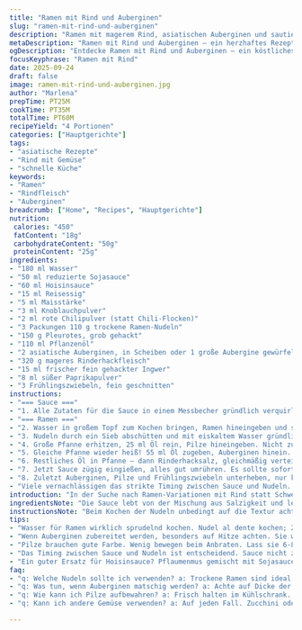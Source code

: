 ```yaml
---
title: "Ramen mit Rind und Auberginen"
slug: "ramen-mit-rind-und-auberginen"
description: "Ramen mit magerem Rind, asiatischen Auberginen und sautierten Pleurotes in einer würzigen Sojasauce. Vorgekochte Ramen werden knackig in einer kräftigen Sauce geschwenkt, dazu gebratene Pilze und Gemüse, die Aroma und Textur geben. Schnell zubereitet, mit Geschmackstiefen durch Ingwer und Rauchpaprika. Die Balance zwischen saftigem Fleisch, samtigem Gemüse und würziger Sauce sorgt für ein herzhaftes Gericht ohne Milch, Eier oder Nüsse. Anpassungen der Garzeiten und kleinen Zutatenänderungen optimieren Ergebnis und Genuss."
metaDescription: "Ramen mit Rind und Auberginen – ein herzhaftes Rezept für schnell zubereitete asiatische Fusion-Küche. Voller Aromen und Texturen."
ogDescription: "Entdecke Ramen mit Rind und Auberginen – ein köstliches Gericht, das mit würziger Sojasauce und knackigem Gemüse begeistert. Schnell und einfach."
focusKeyphrase: "Ramen mit Rind"
date: 2025-09-24
draft: false
image: ramen-mit-rind-und-auberginen.jpg
author: "Marlena"
prepTime: PT25M
cookTime: PT35M
totalTime: PT60M
recipeYield: "4 Portionen"
categories: ["Hauptgerichte"]
tags:
- "asiatische Rezepte"
- "Rind mit Gemüse"
- "schnelle Küche"
keywords:
- "Ramen"
- "Rindfleisch"
- "Auberginen"
breadcrumb: ["Home", "Recipes", "Hauptgerichte"]
nutrition: 
 calories: "450"
 fatContent: "18g"
 carbohydrateContent: "50g"
 proteinContent: "25g"
ingredients:
- "180 ml Wasser"
- "50 ml reduzierte Sojasauce"
- "60 ml Hoisinsauce"
- "15 ml Reisessig"
- "5 ml Maisstärke"
- "3 ml Knoblauchpulver"
- "2 ml rote Chilipulver (statt Chili-Flocken)"
- "3 Packungen 110 g trockene Ramen-Nudeln"
- "150 g Pleurotes, grob gehackt"
- "110 ml Pflanzenöl"
- "2 asiatische Auberginen, in Scheiben oder 1 große Aubergine gewürfelt (ca. 320 g)"
- "320 g mageres Rinderhackfleisch"
- "15 ml frischer fein gehackter Ingwer"
- "8 ml süßer Paprikapulver"
- "3 Frühlingszwiebeln, fein geschnitten"
instructions:
- "=== Sauce ==="
- "1. Alle Zutaten für die Sauce in einem Messbecher gründlich verquirlen, Maisstärke ist wichtig für die Bindung, sonst wird es zu dünn. Beiseitestellen und gelegentlich umrühren, damit nichts absinkt."
- "=== Ramen ==="
- "2. Wasser in großem Topf zum Kochen bringen, Ramen hineingeben und sofort umrühren, damit sie sich lösen. Nur 2-3 Minuten weich, aber noch bissfest. Testen, indem man eine Nudel halbiert; zu weich verlieren sie Biss, zu hart später schwer im Mund."
- "3. Nudeln durch ein Sieb abschütten und mit eiskaltem Wasser gründlich abspülen: kein Stolperstein für die Sauce und sie kleben nicht zusammen."
- "4. Große Pfanne erhitzen, 25 ml Öl rein, Pilze hineingeben. Nicht zu oft rühren! Sie brauchen Zeit, um braun und knusprig zu werden, etwa 6-8 Minuten. Ränder dürfen deutlich braun werden, dann hitze etwas reduzieren, sonst verbrennen sie schnell. Auf Küchenpapier abtropfen lassen."
- "5. Gleiche Pfanne wieder heiß! 55 ml Öl zugeben, Auberginen hinein. Sie saugen viel Fett, also lieber mehr Öl als zu wenig. Braten, bis sie weich sind und eine goldbraune Oberfläche zeigen – auch das dauert 6-8 Minuten. Zwischenzeitlich salzen und pfeffern, das hilft Wasser aus den Auberginen zu ziehen und beschleunigt Garprozess. Zusammen mit den Pilzen beiseitelegen."
- "6. Restliches Öl in Pfanne – dann Rinderhacksalz, gleichmäßig verteilen und ohne Bewegung anbraten. Krümelig mit Holzlöffel zerdrücken; sobald Farbe zeigt, Ingwer und Paprika einstreuen. Vorsicht, Paprika verbrennt schnell! Kurz weiterschwenken, ca. 1,5 Minuten – bis es würzig duftet."
- "7. Jetzt Sauce zügig eingießen, alles gut umrühren. Es sollte sofort blubbern. Nicht zu lang köcheln lassen, sonst wird die Maisstärke schleimig. Zügig die Nudeln hinzufügen und mit zwei Zangen in der Pfanne wenden – sie müssen komplett von der Sauce umhüllt sein, schillernd glänzend aussehen."
- "8. Zuletzt Auberginen, Pilze und Frühlingszwiebeln unterheben, nur kurz erwärmen, damit die Zwiebeln ihre frische Würze behalten. Sofort in tiefen Schalen servieren – sonst saugen Nudeln zu viel Flüssigkeit auf und werden matschig."
- "Viele vernachlässigen das strikte Timing zwischen Sauce und Nudeln. Wenn die Sauce zu lange steht, verliert sie Bindung. Beim Gemüse unbedingt bissfest und mit Farbe warten, sonst wird alles fade. Frühlingszwiebeln zum Schluss – die Temperatur entscheidet hier, zu warm und sie schmecken schal, zu kalt nimmt das Gericht an Lebendigkeit ab."
introduction: "In der Suche nach Ramen-Variationen mit Rind statt Schwein bin ich immer wieder auf Probleme gestoßen: wer Rind nimmt, verliert oft die Saftigkeit; Gemüse und Tofu gehen schnell unter. Die Kombination aus asiatischen Auberginen, die bissfest bleiben, und die etwas erdigeren Pleurotes, die kurz knusprig gebraten werden, hat mir gezeigt, wie man verschiedenen Texturen im Mund schafft – das Fleisch wird durch die Würze der Sauce umhüllt, bekommt aber auch die passende Schärfe und Süße durch Hoisin und Reisessig. Die Zugabe von frischem Ingwer sorgt für den aromatischen Kick, der die Erdigkeit der Pilze entgegenwirkt. Ich habe die Portionsgrößen beim Gemüse bewusst großzügig gehalten, das ergibt nicht nur Kontrast, sondern füllt auch schön. Wer keine asiatischen Auberginen findet, kann normale nehmen, aber dann in kleinere Würfel schneiden. Dabei unbedingt darauf achten, dass sie nicht zu weich werden – sie sollen noch Biss tragen. Das Timing beim Braten ist das A und O, sonst endet man mit breiigem Eintopf statt knackigem Ragout. Für die Sauce habe ich reduziertem Sojasauce-Anteil gewählt, sonst wird es zu salzig, vor allem mit Hoisin. Offensichtlich – probieren und anpassen ist hier das Rezept, nicht dogmatisch."
ingredientsNote: "Die Sauce lebt von der Mischung aus Salzigkeit und leichter Säure aus dem Reisessig, die Maisstärke sorgt für die wichtige Viskosität, die verhindert, dass alles zu flüssig wird. Für eine raffinierte Note würde ich statt Chili-Flocken gemahlenes Chilipulver nehmen, weil es sich besser verteilt und keineswegs plötzlich knallt. Statt der Hoisinsauce kann man auch eine Mischung aus Pflaumenmus und Sojasauce nehmen, falls niemand Hoisin mag oder hat. Die Auberginen bitte nicht zu dünn schneiden – sie verbrennen schnell, dickere Scheiben halten besser. Bei den Pilzen lohnt es sich, sie so zu braten, dass sie richtig braun werden, das bringt Röstaromen rein, die fast schon rauchig wirken. Wer möchte, kann statt Rind auch eine Mischung aus Rind und Schwein nehmen, das gibt mehr Fett und mehr Geschmack, dabei die Garzeit aber gut reduzieren. Ramen gibt es trocken im Asialaden – alternativ funktionieren auch frische, aber die Einweich- und Garzeiten sind anders. Öl am besten neutrales Pflanzenöl, Sesamöl rein erst am Schluss, sonst verbrennt es."
instructionsNote: "Beim Kochen der Nudeln unbedingt auf die Textur achten: zu lange und sie werden klebrig, zu kurz und roh. Das kalte Abspülen ist der Trick, der oft fehlt – sie bleiben so knackiger und besser zu handhaben. Die Pleurotes braten lohnt immer den Mehraufwand, sonst bleiben sie labberig und verlieren Aroma. Wenig rühren beim Anbraten ist entscheidend, damit sie Farbe bekommen, diese Röstaromen sind der Geschmacksträger! Auberginen brauchen Aufmerksamkeit, Öl und Hitze genau austarieren – sie nehmen viel auf, wenn das Öl schlecht oder alt ist, wird der Geschmack matt statt lebendig. Das Fleisch unbedingt zuerst voneinander trennen und ohne Deckel anbraten, sonst kocht es eher. Ingwer erst spät dazu, sonst verbrennt er und wird bitter. Die Sauce sofort nach dem Einrühren zum Kochen bringen, sonst verdickt sie nicht richtig. Das schnelle Vermengen von Nudeln und Sauce direkt in der Pfanne sorgt für die charakteristische Glaßierung – wirkt optisch wie geschmolzenes Lack, das willst du. Nicht zu viel lange kochen danach, das zerstört Texturen. Frühlingszwiebeln kurz unterheben, das gibt Frische und Farbe, ohne sie zu verkochen. Sicherstellen, dass alles auf den Punkt heiß serviert wird, sonst ist die Erfahrung halbgar."
tips:
- "Wasser für Ramen wirklich sprudelnd kochen. Nudel al dente kochen; 2-3 Minuten genügen. Dann schnell abspülen. Hauptgrund für klebrige Ramen? Abspülen weglassen."
- "Wenn Auberginen zubereitet werden, besonders auf Hitze achten. Sie wirken schlüpfrig. Mehr Öl verwenden, sonst saugen sie zu viel Wasser auf. Dicke Scheiben helfen gegen Verbrennung."
- "Pilze brauchen gute Farbe. Wenig bewegen beim Anbraten. Lass sie 6-8 Minuten in Ruhe. Damit die Röstaromen kommen. Brunettes sind besser als blasse, also nicht übersehen."
- "Das Timing zwischen Sauce und Nudeln ist entscheidend. Sauce nicht zu lange stehen lassen. Bei zu viel Küche wird alles matschig. Frühlingszwiebeln erst zum Schluss hinzugeben, für Frische."
- "Ein guter Ersatz für Hoisinsauce? Pflaumenmus gemischt mit Sojasauce. So bleibt die Süße, die es braucht. Experimentiere mit zusätzlichen Gewürzen; mehr Tiefe ist immer willkommen."
faq:
- "q: Welche Nudeln sollte ich verwenden? a: Trockene Ramen sind ideal. Frische gibt es auch, aber dann Einweichzeiten anders. Für beste Struktur, immer al dente."
- "q: Was tun, wenn Auberginen matschig werden? a: Achte auf Dicke der Scheiben. Zu dünn und sie zerfallen. Genauso die Hitze; nicht zu hoch, sonst Verbrennungen."
- "q: Wie kann ich Pilze aufbewahren? a: Frisch halten im Kühlschrank. In Papiertüte lagern. Keinen Plastik! Genauso gleich verarbeiten, sonst verlieren sie Aroma."
- "q: Kann ich andere Gemüse verwenden? a: Auf jeden Fall. Zucchini oder Paprika sind möglich. Bei anderen Gemüse die Garzeiten beobachten. Sie sind entscheidend für die Textur."

---
```

